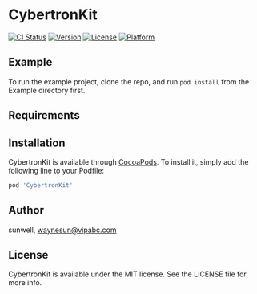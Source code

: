 # CybertronKit

[![CI Status](https://img.shields.io/travis/sunwell/CybertronKit.svg?style=flat)](https://travis-ci.org/sunwell/CybertronKit)
[![Version](https://img.shields.io/cocoapods/v/CybertronKit.svg?style=flat)](https://cocoapods.org/pods/CybertronKit)
[![License](https://img.shields.io/cocoapods/l/CybertronKit.svg?style=flat)](https://cocoapods.org/pods/CybertronKit)
[![Platform](https://img.shields.io/cocoapods/p/CybertronKit.svg?style=flat)](https://cocoapods.org/pods/CybertronKit)

## Example

To run the example project, clone the repo, and run `pod install` from the Example directory first.

## Requirements

## Installation

CybertronKit is available through [CocoaPods](https://cocoapods.org). To install
it, simply add the following line to your Podfile:

```ruby
pod 'CybertronKit'
```

## Author

sunwell, waynesun@vipabc.com

## License

CybertronKit is available under the MIT license. See the LICENSE file for more info.
